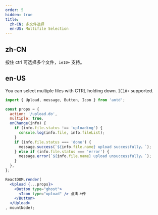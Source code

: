 ```yaml
---
order: 5
hidden: true
title:
  zh-CN: 多文件选择
  en-US: Multifile Selection
---
```


## zh-CN

按住 ctrl 可选择多个文件，`ie10+` 支持。

## en-US

You can select multiple files with CTRL holding down. `IE10+` supported.

````jsx
import { Upload, message, Button, Icon } from 'antd';

const props = {
  action: '/upload.do',
  multiple: true,
  onChange(info) {
    if (info.file.status !== 'uploading') {
      console.log(info.file, info.fileList);
    }
    if (info.file.status === 'done') {
      message.success(`${info.file.name} upload successfully。`);
    } else if (info.file.status === 'error') {
      message.error(`${info.file.name} upload unsuccessfully。`);
    }
  },
};

ReactDOM.render(
  <Upload {...props}>
    <Button type="ghost">
      <Icon type="upload" /> 点击上传
    </Button>
  </Upload>
, mountNode);
````
